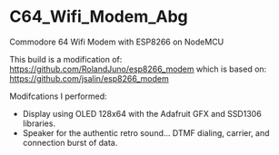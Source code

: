 # C64_Wifi_Modem_Abg
Commodore 64 Wifi Modem with ESP8266 on NodeMCU

This build is a modification of: https://github.com/RolandJuno/esp8266_modem
which is based on: https://github.com/jsalin/esp8266_modem

Modifcations I performed:
+ Display using OLED 128x64 with the Adafruit GFX and SSD1306 libraries.
+ Speaker for the authentic retro sound... DTMF dialing, carrier, and connection burst of data.

